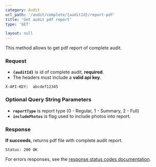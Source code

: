 ```yaml
---
category: Audit
url_path: '/audit/complete/{auditId}/report-pdf'
title: 'Get audit pdf report'
type: 'GET'

layout: null
---
```


This method allows to get pdf report of complete audit.

### Request
* **`{auditId}`** is id of complete audit, **required**.
* The headers must include a **valid api key**.

```X-API-KEY:  abcdef12345```

### Optional Query String Parameters
* **`reportType`** is report type (0 - Regular, 1 - Summary, 2 - Full)
* **`includePhotos`** is flag used to include photos into report.


### Response

**If succeeds**, returns pdf file with complete audit report.

```Status: 200 OK```

For errors responses, see the [response status codes documentation](#/response-status-codes).
